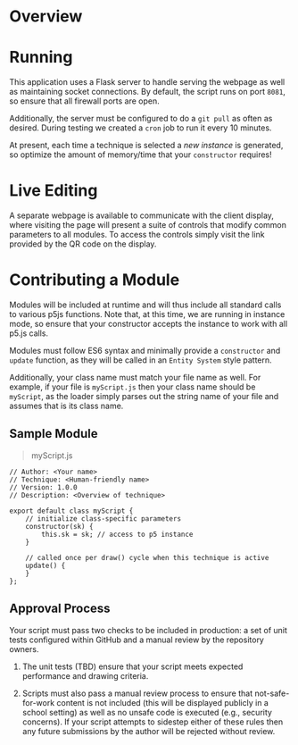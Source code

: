 # Overview

# Running

This application uses a Flask server to handle serving the webpage as well as maintaining socket connections.  By default, the script runs on port `8081`, so ensure that all firewall ports are open.

Additionally, the server must be configured to do a `git pull` as often as desired.  During testing we created a `cron` job to run it every 10 minutes.

At present, each time a technique is selected a *new instance* is generated, so optimize the amount of memory/time that your `constructor` requires!

# Live Editing

A separate webpage is available to communicate with the client display, where visiting the page will present a suite of controls that modify common parameters to all modules.  To access the controls simply visit the link provided by the QR code on the display.

# Contributing a Module 

Modules will be included at runtime and will thus include all standard calls to various p5js functions.  Note that, at this time, we are running in instance mode, so ensure that your constructor accepts the instance to work with all p5.js calls.

Modules must follow ES6 syntax and minimally provide a `constructor` and `update` function, as they will be called in an `Entity System` style pattern.

Additionally, your class name must match your file name as well.  For example, if your file is `myScript.js` then your class name should be `myScript`, as the loader simply parses out the string name of your file and assumes that is its class name.

## Sample Module 

> myScript.js

```
// Author: <Your name>
// Technique: <Human-friendly name>
// Version: 1.0.0
// Description: <Overview of technique>

export default class myScript {
    // initialize class-specific parameters
    constructor(sk) {
        this.sk = sk; // access to p5 instance
    }

    // called once per draw() cycle when this technique is active
    update() {
    }
};
```

## Approval Process

Your script must pass two checks to be included in production: a set of unit tests configured within GitHub and a manual review by the repository owners.

1. The unit tests (TBD) ensure that your script meets expected performance and drawing criteria.

2. Scripts must also pass a manual review process to ensure that not-safe-for-work content is not included (this will be displayed publicly in a school setting) as well as no unsafe code is executed (e.g., security concerns).  If your script attempts to sidestep either of these rules then any future submissions by the author will be rejected without review.